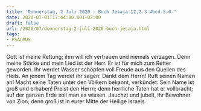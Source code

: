 ```yaml
---
title: 'Donnerstag, 2 Juli 2020 : Buch Jesaja 12,2.3.4bcd.5-6.'
date: 2020-07-01T17:44:00.001+02:00
draft: false
url: /2020/07/donnerstag-2-juli-2020-buch-jesaja.html
tags: 
- PSALMUS
---
```


Gott ist meine Rettung; ihm will ich vertrauen und niemals verzagen. Denn meine Stärke und mein Lied ist der Herr. Er ist für mich zum Retter geworden. Ihr werdet Wasser schöpfen voll Freude aus den Quellen des Heils. An jenem Tag werdet ihr sagen: Dankt dem Herrn! Ruft seinen Namen an! Macht seine Taten unter den Völkern bekannt, verkündet: Sein Name ist groß und erhaben! Preist den Herrn; denn herrliche Taten hat er vollbracht; auf der ganzen Erde soll man es wissen. Jauchzt und jubelt, ihr Bewohner von Zion; denn groß ist in eurer Mitte der Heilige Israels.